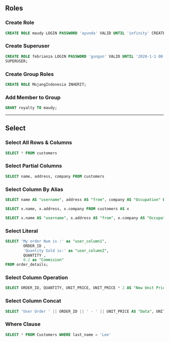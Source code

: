 ## Roles

### Create Role

```sql
CREATE ROLE maudy LOGIN PASSWORD 'ayunda' VALID UNTIL 'infinity' CREATEDB;
```

### Create Superuser

```sql
CREATE ROLE febrianza LOGIN PASSWORD 'gungun' VALID UNTIL '2020-1-1 00:00'
SUPERUSER;
```

### Create Group Roles

```sql
CREATE ROLE MojangIndonesia INHERIT;
```

### Add Member to Group

```sql
GRANT royalty TO maudy;
```

-------------

## Select

### Select All Rows & Columns

```sql
SELECT * FROM customers
```

### Select Partial Columns

```sql
SELECT name, address, company FROM customers
```

### Select Column By Alias

```sql
SELECT name AS "username", address AS "from", company AS "Occupation" FROM customers
```

```sql
SELECT x.name, x.address, x.company FROM customers AS x
```

```sql
SELECT x.name AS "username", x.address AS "from", x.company AS "Occupation" FROM customers AS x
```

### Select Literal

```sql
SELECT 'My order Num is :' as "user_column1",
        ORDER_ID ,
		'Quantity Sold is:' as "user_column2",
		QUANTITY ,
		0.2 as "Commision" 
FROM order_details;
```

### Select Column Operation

```sql
SELECT ORDER_ID, QUANTITY, UNIT_PRICE, UNIT_PRICE * 2 AS "New Unit Price" FROM ORDER_DETAILS
```

### Select Column Concat 

```sql
SELECT 'User Order ' || ORDER_ID || ' - ' || UNIT_PRICE AS "Data", UNIT_PRICE * 2 AS "New Unit Price" FROM ORDER_DETAILS
```

### Where Clause

```sql
SELECT * FROM Customers WHERE last_name = 'Lee'
```

